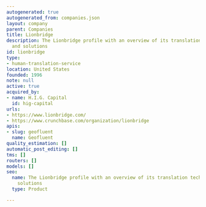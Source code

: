 ```yaml
---
autogenerated: true
autogenerated_from: companies.json
layout: company
parent: Companies
title: Lionbridge
description: The Lionbridge profile with an overview of its translation technologies
  and solutions
id: lionbridge
type:
- human-translation-service
location: United States
founded: 1996
note: null
active: true
acquired_by:
- name: H.I.G. Capital
  id: hig-capital
urls:
- https://www.lionbridge.com/
- https://www.crunchbase.com/organization/lionbridge
apis:
- slug: geofluent
  name: Geofluent
quality_estimation: []
automatic_post_editing: []
tms: []
routers: []
models: []
seo:
  name: The Lionbridge profile with an overview of its translation technologies and
    solutions
  type: Product

---
```


